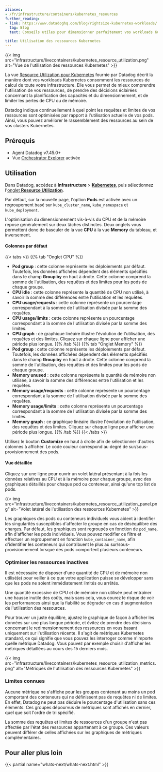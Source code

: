 ```yaml
---
aliases:
- /fr/infrastructure/containers/kubernetes_resources
further_reading:
- link: https://www.datadoghq.com/blog/rightsize-kubernetes-workloads/
  tag: Blog
  text: Conseils utiles pour dimensionner parfaitement vos workloads Kubernetes

title: Utilisation des ressources Kubernetes
---
```


{{< img src="infrastructure/livecontainers/kubernetes_resource_utilization.png" alt="Vue de l'utilisation des ressources Kubernetes" >}}

La vue [Resource Utilization pour Kubernetes][3] fournie par Datadog décrit la manière dont vos workloads Kubernetes consomment les ressources de calcul de toute votre infrastructure. Elle vous permet de mieux comprendre l'utilisation de vos ressources, de prendre des décisions éclairées concernant la planification des capacités et du dimensionnement, et de limiter les pertes de CPU ou de mémoire.

Datadog indique continuellement à quel point les requêtes et limites de vos ressources sont optimisées par rapport à l'utilisation actuelle de vos pods. Ainsi, vous pouvez améliorer le rassemblement des ressources au sein de vos clusters Kubernetes.

## Prérequis

- Agent Datadog v7.45.0+
- Vue [Orchestrator Explorer][1] activée

## Utilisation

Dans Datadog, accédez à **Infrastructure** > [**Kubernetes**][2], puis sélectionnez l'[onglet **Resource Utilization**][3].

Par défaut, sur la nouvelle page, l'option **Pods** est activée avec un regroupement basé sur `kube_cluster_name`, `kube_namespace` et `kube_deployment`.

L'optimisation du dimensionnement vis-à-vis du CPU et de la mémoire repose généralement sur deux tâches distinctes. Deux onglets vous permettent donc de basculer de la vue **CPU** à la vue **Memory** du tableau, et inversement.

#### Colonnes par défaut

{{< tabs >}}
{{% tab "Onglet CPU" %}}
- **Pod group** : cette colonne représente les déploiements par défaut. Toutefois, les données affichées dépendent des éléments spécifiés dans le champ **Group by** en haut à droite. Cette colonne comprend la somme de l'utilisation, des requêtes et des limites pour les pods de chaque groupe.
- **CPU idle** : cette colonne représente la quantité de CPU non utilisé, à savoir la somme des différences entre l'utilisation et les requêtes.
- **CPU usage/requests** : cette colonne représente un pourcentage correspondant à la somme de l'utilisation divisée par la somme des requêtes.
- **CPU usage/limits** : cette colonne représente un pourcentage correspondant à la somme de l'utilisation divisée par la somme des limites.
- **CPU graph** : ce graphique linéaire illustre l'évolution de l'utilisation, des requêtes et des limites. Cliquez sur chaque ligne pour afficher une période plus longue.
{{% /tab %}}
{{% tab "Onglet Memory" %}}
- **Pod group** : cette colonne représente les déploiements par défaut. Toutefois, les données affichées dépendent des éléments spécifiés dans le champ **Group by** en haut à droite. Cette colonne comprend la somme de l'utilisation, des requêtes et des limites pour les pods de chaque groupe.
- **Memory unused** : cette colonne représente la quantité de mémoire non utilisée, à savoir la somme des différences entre l'utilisation et les requêtes.
- **Memory usage/requests** : cette colonne représente un pourcentage correspondant à la somme de l'utilisation divisée par la somme des requêtes.
- **Memory usage/limits** : cette colonne représente un pourcentage correspondant à la somme de l'utilisation divisée par la somme des limites.
- **Memory graph** : ce graphique linéaire illustre l'évolution de l'utilisation, des requêtes et des limites. Cliquez sur chaque ligne pour afficher une période plus longue.
{{% /tab %}}
{{< /tabs >}}

Utilisez le bouton **Customize** en haut à droite afin de sélectionner d'autres colonnes à afficher. Le code couleur correspond au degré de sur/sous-provisionnement des pods.

#### Vue détaillée

Cliquez sur une ligne pour ouvrir un volet latéral présentant à la fois les données relatives au CPU et à la mémoire pour chaque groupe, avec des graphiques détaillés pour chaque pod ou conteneur, ainsi qu'une top list de pods.

{{< img src="infrastructure/livecontainers/kubernetes_resource_utilization_panel.png" alt="Volet latéral de l'utilisation des ressources Kubernetes" >}}

Les graphiques des pods ou conteneurs individuels vous aident à identifier les singularités susceptibles d'affecter le groupe en cas de déséquilibre des charges. Par défaut, les graphiques sont regroupés en fonction de `pod_name`, afin d'afficher les pods individuels. Vous pouvez modifier ce filtre et effectuer un regroupement en fonction `kube_container_name`, afin d'identifier les conteneurs qui contribuent le plus au sur/sous-provisionnement lorsque des pods comportent plusieurs conteneurs.

### Optimiser les ressources inactives

Il est nécessaire de disposer d'une quantité de CPU et de mémoire non utilisé(e) pour veiller à ce que votre application puisse se développer sans que les pods ne soient immédiatement limités ou arrêtés.

Une quantité excessive de CPU et de mémoire non utilisée peut entraîner une hausse inutile des coûts, mais sans cela, vous courez le risque de voir les performances ainsi que la fiabilité se dégrader en cas d'augmentation de l'utilisation des ressources.

Pour trouver un juste équilibre, ajustez le graphique de façon à afficher les données sur une plus longue période, et évitez de prendre des décisions concernant le redimensionnement des ressources en vous basant uniquement sur l'utilisation récente. Il s'agit de métriques Kubernetes standard, ce qui signifie que vous pouvez les interroger comme n'importe quelle métrique Datadog. Vous pouvez par exemple choisir d'afficher les métriques détaillées au cours des 15 derniers mois.

{{< img src="infrastructure/livecontainers/kubernetes_resource_utilization_metrics.png" alt="Métriques de l'utilisation des ressources Kubernetes" >}}

### Limites connues

Aucune métrique ne s'affiche pour les groupes contenant au moins un pod comportant des conteneurs qui ne définissent pas de requêtes ni de limites. En effet, Datadog ne peut pas déduire le pourcentage d'utilisation sans ces éléments. Ces groupes dépourvus de métriques sont affichés en dernier, quel que soit l'ordre de tri spécifié.

La somme des requêtes et limites de ressources d'un groupe n'est pas affectée par l'état des ressources appartenant à ce groupe. Ces valeurs peuvent différer de celles affichées sur les graphiques de métriques complémentaires.

## Pour aller plus loin

{{< partial name="whats-next/whats-next.html" >}}

[1]: /fr/infrastructure/containers/orchestrator_explorer?tab=datadogoperator#setup
[2]: https://app.datadoghq.com/kubernetes
[3]: https://app.datadoghq.com/orchestration/resource/pod?groups=tag%23kube_deployment%2Ctag%23kube_namespace%2Ctag%23kube_cluster_name
